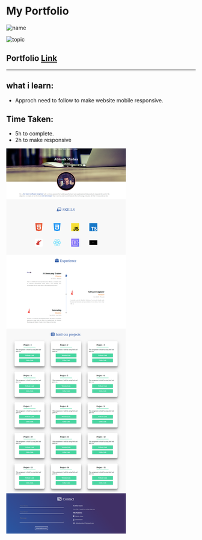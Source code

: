 # My Portfolio

![name](https://img.shields.io/badge/abhisek%20mishra-full%20stack%20developer-green)

![topic](https://img.shields.io/badge/html-css-green)

## Portfolio [Link](https://abhisek-project5-8d7ddf.netlify.app/)

---

## what i learn:

- Approch need to follow to make website mobile responsive.

## Time Taken:

- 5h to complete.
- 2h to make responsive

![screenshoot](./portfolio.png)
